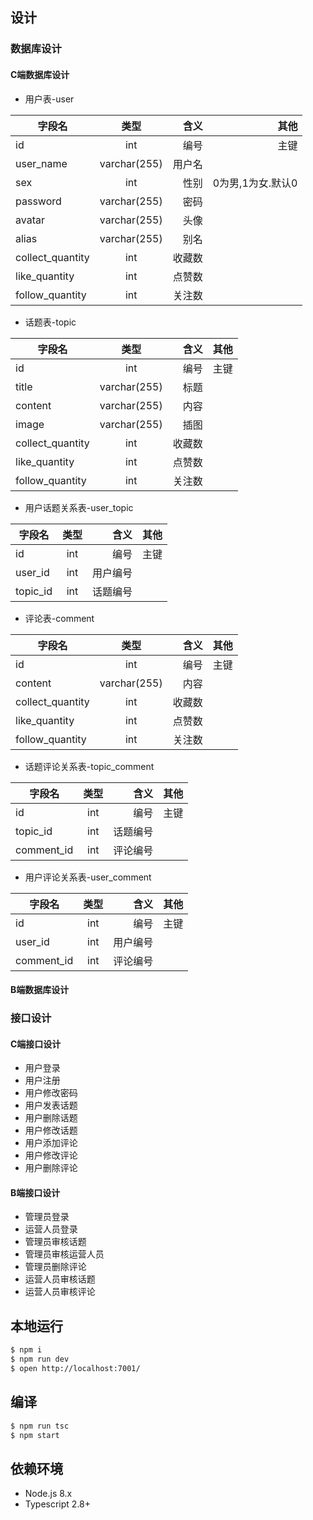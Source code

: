 ## 设计
### 数据库设计
#### C端数据库设计
- 用户表-user

字段名|类型|含义|其他
-|:-:|-:|-:|
id|int|编号|主键
user_name|varchar(255)|用户名|
sex|int|性别|0为男,1为女.默认0|
password|varchar(255)|密码|
avatar|varchar(255)|头像|
alias|varchar(255)|别名|
collect_quantity|int|收藏数|
like_quantity|int|点赞数|
follow_quantity|int|关注数|

- 话题表-topic

字段名|类型|含义|其他
-|:-:|-:|-:|
id|int|编号|主键
title|varchar(255)|标题|
content|varchar(255)|内容|
image|varchar(255)|插图|
collect_quantity|int|收藏数|
like_quantity|int|点赞数|
follow_quantity|int|关注数|

- 用户话题关系表-user_topic

字段名|类型|含义|其他
-|:-:|-:|-:|
id|int|编号|主键
user_id|int|用户编号
topic_id|int|话题编号

- 评论表-comment

字段名|类型|含义|其他
-|:-:|-:|-:|
id|int|编号|主键
content|varchar(255)|内容|
collect_quantity|int|收藏数|
like_quantity|int|点赞数|
follow_quantity|int|关注数|

- 话题评论关系表-topic_comment

字段名|类型|含义|其他
-|:-:|-:|-:|
id|int|编号|主键
topic_id|int|话题编号|
comment_id|int|评论编号|

- 用户评论关系表-user_comment

字段名|类型|含义|其他
-|:-:|-:|-:|
id|int|编号|主键
user_id|int|用户编号|
comment_id|int|评论编号|
#### B端数据库设计
### 接口设计
#### C端接口设计
- 用户登录
- 用户注册
- 用户修改密码
- 用户发表话题
- 用户删除话题
- 用户修改话题
- 用户添加评论
- 用户修改评论
- 用户删除评论
#### B端接口设计
- 管理员登录
- 运营人员登录
- 管理员审核话题
- 管理员审核运营人员
- 管理员删除评论
- 运营人员审核话题
- 运营人员审核评论
## 本地运行
```bash
$ npm i
$ npm run dev
$ open http://localhost:7001/
```

## 编译
```bash
$ npm run tsc
$ npm start
```

## 依赖环境
- Node.js 8.x
- Typescript 2.8+
